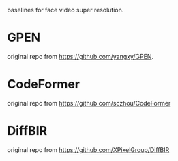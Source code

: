 baselines for face video super resolution.

# GPEN
original repo from https://github.com/yangxy/GPEN.

# CodeFormer
original repo from https://github.com/sczhou/CodeFormer

# DiffBIR
original repo from https://github.com/XPixelGroup/DiffBIR
